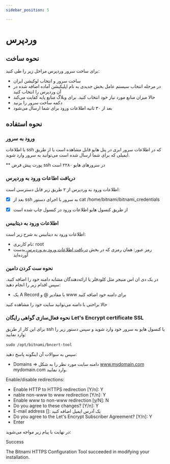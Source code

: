 ```yaml
---
sidebar_position: 5

---
```


# وردپرس

## نحوه ساخت

برای ساخت سرور وردپرس مراحل زیر را طی کنید:

* ساخت سرور و انتخاب لوکیشن ایران
* در مرحله انتخاب سیستم عامل بخش جدیدی به نام اپلیکیشن آماده اضافه شده در آن وردپرس را انتخاب کنید
* حالا میزان منابع مورد نیاز خود انتخاب کنید. برای وبلاگ منابع پایه کفایت می‌کند
* دکمه ساخت سرور را بزنید
* بعد از ۳۰ ثانیه اطلاعات ورود برای شما ارسال می‌شود

## نحوه استفاده

### ورود به سرور

با اطلاعات ssh که در اطلاعات سرور ابری در پنل هایو قابل مشاهده است یا از طریق ایمیلی که برای شما ارسال شده است ‌‌می‌توانید به سرور وارد شوید.

** پورت پیش فرض ssh در سرورهای هایو ۲۲۸۰ است

### دریافت اطاعات ورود به وردپرس

اطلاعات ورود به وردپرس از ۲ طریق زیر قابل دسترسی است:

- [x] بعد از ssh به سرور با اجرای دستور <span dir="ltr">cat /home/bitnami/bitnami_credentials</span>
 


- [x] از طریق کنسول هایو اطلاعات ورود در کنسول چاپ شده است

### اطلاعات ورود به دیتابیس

اطلاعات ورود به دیتابیس به شرح زیر است:

- نام کاربری: root
- رمز عبور: همان رمزی که در بخش <a href="#دریافت-اطاعات-ورود-به-وردپرس">دریافت اطلاعات ورود به وردپرس </a> بدست آورده‌اید

### نحوه ست کردن دامین

در یک دی ان اس منیجر مثل کلودفلر یا ارائه‌‌دهندگان مشابه دامنه خود را اضافه کنید. سپس اقدام زیر را انجام دهید:

- یک A Record با مقادیر @ و www برای دامنه خود اضافه کنید

حالا براحتی با دامنه می‌توانید سایت خود را مشاهده کنید

### نحوه فعال‌سازی گواهی رایگان Let's Encrypt certificate SSL

برای این کار از طریق ssh یا کنسول هایو به سرور خود وارد شوید و سپس دستور زیر را وارد نمایید:

‍‍``` sudo /opt/bitnami/bncert-tool ```

سپس به سوالات آن اینگونه پاسخ دهید:

- Domains => دامنه سایت مورد نظر را به شکل www.mydomain.com mydomain.com وارد نمایید.

Enable/disable redirections:

- Enable HTTP to HTTPS redirection [Y/n]: Y
- nable non-www to www redirection [Y/n]: Y
- Enable www to non-www redirection [y/N]: N
- Do you agree to these changes? [Y/n]: Y
- E-mail address []: یک آدرس ایمیل اضافه کنید
- Do you agree to the Let's Encrypt Subscriber Agreement? [Y/n]: Y
- Enter

 در نهایت با پیام زیر مواجه می‌شوید:
 
<p dir="ltr">

Success

The Bitnami HTTPS Configuration Tool succeeded in modifying your installation.
</p>


